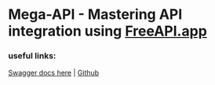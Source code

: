 # Mega-API - Mastering API integration using [FreeAPI.app](https://freeapi.app)

### useful links:

[Swagger docs here](https://api.freeapi.app) | [Github](https://github.com/hiteshchoudhary/apihub)
